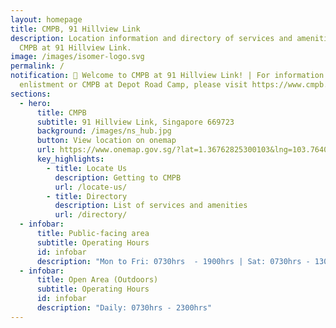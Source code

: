 ```yaml
---
layout: homepage
title: CMPB, 91 Hillview Link
description: Location information and directory of services and amenities at
  CMPB at 91 Hillview Link.
image: /images/isomer-logo.svg
permalink: /
notification: 📢 Welcome to CMPB at 91 Hillview Link! | For information on NS
  enlistment or CMPB at Depot Road Camp, please visit https://www.cmpb.gov.sg/.
sections:
  - hero:
      title: CMPB
      subtitle: 91 Hillview Link, Singapore 669723
      background: /images/ns_hub.jpg
      button: View location on onemap
      url: https://www.onemap.gov.sg/?lat=1.36762825300103&lng=103.764025830065
      key_highlights:
        - title: Locate Us
          description: Getting to CMPB
          url: /locate-us/
        - title: Directory
          description: List of services and amenities
          url: /directory/
  - infobar:
      title: Public-facing area
      subtitle: Operating Hours
      id: infobar
      description: "Mon to Fri: 0730hrs  - 1900hrs | Sat: 0730hrs - 1300hrs"
  - infobar:
      title: Open Area (Outdoors)
      subtitle: Operating Hours
      id: infobar
      description: "Daily: 0730hrs - 2300hrs"
---
```

